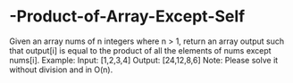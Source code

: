 # -Product-of-Array-Except-Self
Given an array nums of n integers where n > 1,  return an array output such that output[i] is equal to the product of all the elements of nums except nums[i].  Example:  Input:  [1,2,3,4] Output: [24,12,8,6] Note: Please solve it without division and in O(n).
